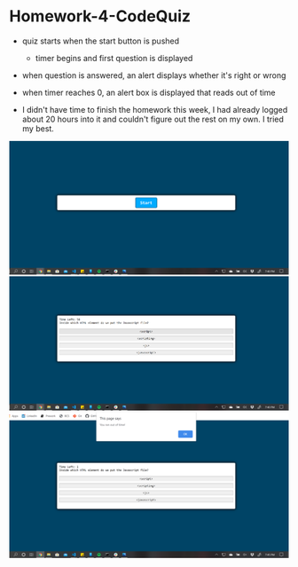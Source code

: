 # Homework-4-CodeQuiz

* quiz starts when the start button is pushed
    * timer begins and first question is displayed
* when question is answered, an alert displays whether it's right or wrong
* when timer reaches 0, an alert box is displayed that reads out of time

* I didn't have time to finish the homework this week, I had already logged about 20 hours into it and couldn't figure out the rest on my own. I tried my best.

<img src = "screenshots/start.png">
<img src = "screenshots/questions.png">
<img src = "screenshots/timer.png">

<a href = "celineross.github.io/Homework4CodeQuiz">